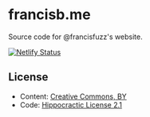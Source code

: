 # francisb.me
Source code for @francisfuzz's website.

[![Netlify Status](https://api.netlify.com/api/v1/badges/85057163-eeed-4c0b-be3c-1e612da99c14/deploy-status)](https://app.netlify.com/sites/francisbme/deploys)

## License

* Content: [Creative Commons, BY](http://creativecommons.org/licenses/by/3.0/)
* Code: [Hippocractic License 2.1](https://firstdonoharm.dev/)
